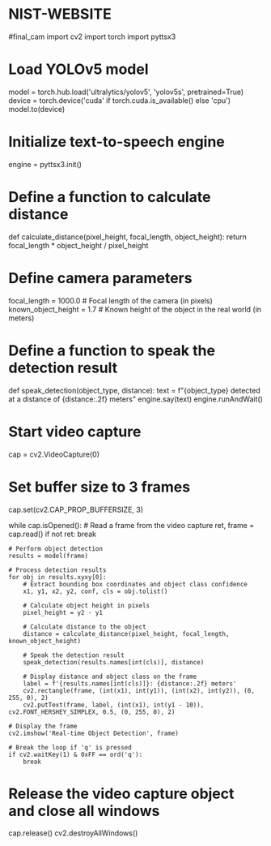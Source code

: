 # NIST-WEBSITE
 
#final_cam
import cv2
import torch
import pyttsx3

# Load YOLOv5 model
model = torch.hub.load('ultralytics/yolov5', 'yolov5s', pretrained=True)
device = torch.device('cuda' if torch.cuda.is_available() else 'cpu')
model.to(device)

# Initialize text-to-speech engine
engine = pyttsx3.init()

# Define a function to calculate distance
def calculate_distance(pixel_height, focal_length, object_height):
    return focal_length * object_height / pixel_height

# Define camera parameters
focal_length = 1000.0  # Focal length of the camera (in pixels)
known_object_height = 1.7  # Known height of the object in the real world (in meters)

# Define a function to speak the detection result
def speak_detection(object_type, distance):
    text = f"{object_type} detected at a distance of {distance:.2f} meters"
    engine.say(text)
    engine.runAndWait()

# Start video capture
cap = cv2.VideoCapture(0)

# Set buffer size to 3 frames
cap.set(cv2.CAP_PROP_BUFFERSIZE, 3)

while cap.isOpened():
    # Read a frame from the video capture
    ret, frame = cap.read()
    if not ret:
        break

    # Perform object detection
    results = model(frame)

    # Process detection results
    for obj in results.xyxy[0]:
        # Extract bounding box coordinates and object class confidence
        x1, y1, x2, y2, conf, cls = obj.tolist()

        # Calculate object height in pixels
        pixel_height = y2 - y1

        # Calculate distance to the object
        distance = calculate_distance(pixel_height, focal_length, known_object_height)

        # Speak the detection result
        speak_detection(results.names[int(cls)], distance)

        # Display distance and object class on the frame
        label = f'{results.names[int(cls)]}: {distance:.2f} meters'
        cv2.rectangle(frame, (int(x1), int(y1)), (int(x2), int(y2)), (0, 255, 0), 2)
        cv2.putText(frame, label, (int(x1), int(y1 - 10)), cv2.FONT_HERSHEY_SIMPLEX, 0.5, (0, 255, 0), 2)

    # Display the frame
    cv2.imshow('Real-time Object Detection', frame)

    # Break the loop if 'q' is pressed
    if cv2.waitKey(1) & 0xFF == ord('q'):
        break

# Release the video capture object and close all windows
cap.release()
cv2.destroyAllWindows()